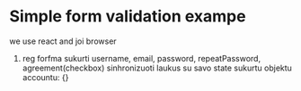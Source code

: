# Simple form validation exampe

we use react and joi browser

1. reg forfma sukurti
username, email, password, repeatPassword, agreement(checkbox)
sinhronizuoti laukus su savo state sukurtu objektu accountu: {}